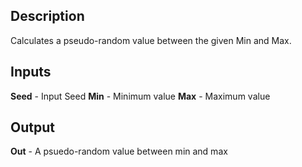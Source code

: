 ## Description
Calculates a pseudo-random value between the given Min and Max.

## Inputs
**Seed** - Input Seed
**Min** - Minimum value
**Max** - Maximum value


## Output
**Out** - A psuedo-random value between min and max
